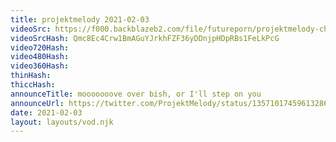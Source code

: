 ```yaml
---
title: projektmelody 2021-02-03
videoSrc: https://f000.backblazeb2.com/file/futureporn/projektmelody-chaturbate-2021-02-03.mp4
videoSrcHash: Qmc8Ec4Crw1BmAGuYJrkhFZF36yDDnjpHDpRBs1FeLkPcG
video720Hash: 
video480Hash: 
video360Hash: 
thinHash: 
thiccHash: 
announceTitle: mooooooove over bish, or I'll step on you
announceUrl: https://twitter.com/ProjektMelody/status/1357101745961328645
date: 2021-02-03
layout: layouts/vod.njk
---
```

